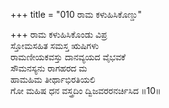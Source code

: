 +++
title = "010 ರಾಮ ಕಳುಹಿಸಿಕೊಣ್ಡು"

+++
ರಾಮ ಕಳುಹಿಸಿಕೊಂಡು ವಿಪ್ರ  
ಸ್ತೋಮಸಹಿತ ಸಮಸ್ತ ಋಷಿಗಳು  
ರಾಮಣೀಯಕವಸ್ತು ದಾನವ್ಯಯದ ವೈಭವಕೆ  
ಸೌಮನಸ್ಯನು ರಾಗಹರದ ಮ  
ಹಾಮಹಿಮ ತೀರ್ಥಾಭಿರತಿಯಲಿ  
ಗೋ ಮಹಿಷ ಧನ ವಸ್ತ್ರದಿಂ ದ್ವಿಜವರರನರ್ಚಿಸಿದ     ॥10॥
